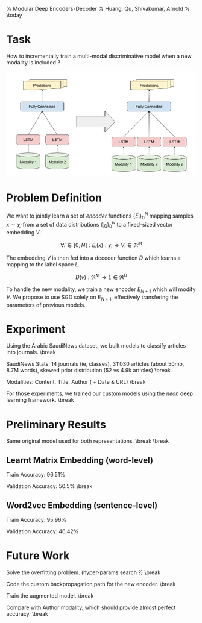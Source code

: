 % Modular Deep Encoders-Decoder
% Huang, Qu, Shivakumar, Arnold
% \today

# Task

How to incrementally train a multi-modal discriminative model when a new
modality is included ?

![Multi-modal Learning](figs/multimodal.png)

# Problem Definition
We want to jointly learn a set of *encoder* functions $\{E_i\}_0^N$
mapping samples $x \sim \chi_i$ from a set of data distributions $\{\chi_i\}_0^N$ to a
fixed-sized vector embedding $V$.

$$ \forall i \in [0; N]: E_i(x): \chi_i \rightarrow V_i \in \Re^M$$

The embedding $V$ is then fed into a decoder function $D$ which learns a mapping to the label space
$L$.

$$ D(v): \Re^M \rightarrow L \in \Re^D$$

To handle the new modality, we train a new encoder $E_{N + 1}$ which will
modify $V$. We propose to use SGD solely on $E_{N+1}$, effectively
transfering the parameters of previous models.

# Experiment
Using the Arabic SaudiNews dataset, we built models to classify articles into
journals.
\break

SaudiNews Stats: 14 journals (ie, classes), 31'030 articles (about 50mb, 8.7M words), skewed prior distribution (52 vs 4.9k articles) 
\break

Modalities: Content, Title, Author ( + Date & URL)
\break

For those experiments, we trained our custom models using the *neon* deep
learning framework.
\break

# Preliminary Results

Same original model used for both representations.
\break
\break

## Learnt Matrix Embedding (word-level)

Train Accuracy: 96.51%

Validation Accuracy: 50.5%
\break

## Word2vec Embedding (sentence-level)

Train Accuracy: 95.96%

Validation Accuracy: 46.42%

# Future Work

Solve the overfitting problem. (hyper-params search ?)
\break

Code the custom backpropagation path for the new encoder.
\break

Train the augmented model.
\break

Compare with Author modality, which should provide almost perfect accuracy.
\break
